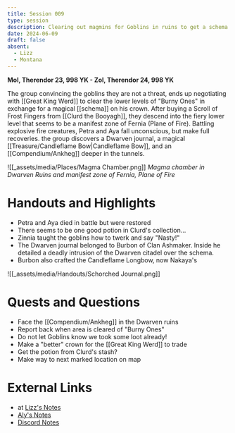 ```yaml
---
title: Session 009
type: session
description: Clearing out magmins for Goblins in ruins to get a schema from a crown.
date: 2024-06-09
draft: false
absent:
  - Lizz
  - Montana
---
```

**Mol, Therendor 23, 998 YK - Zol, Therendor 24, 998 YK**

The group convincing the goblins they are not a threat, ends up negotiating with [[Great King Werd]] to clear the lower levels of "Burny Ones" in exchange for a magical [[schema]] on his crown. After buying a Scroll of Frost Fingers from [[Clurd the Booyagh]], they descend into the fiery lower level that seems to be a manifest zone of Fernia (Plane of Fire). Battling explosive fire creatures, Petra and Aya fall unconscious, but make full recoveries. the group discovers a Dwarven journal, a magical [[Treasure/Candleflame Bow|Candleflame Bow]], and an [[Compendium/Ankheg]] deeper in the tunnels.

![[_assets/media/Places/Magma Chamber.png]]
*Magma chamber in Dwarven Ruins and manifest zone of Fernia, Plane of Fire*
# Handouts and Highlights
- Petra and Aya died in battle but were restored  
- There seems to be one good potion in Clurd's collection...  
- Zinnia taught the goblins how to twerk and say "Nasty!"
- The Dwarven journal belonged to Burbon of Clan Ashmaker. Inside he detailed a deadly intrusion of the Dwarven citadel over the schema.  
- Burbon also crafted the Candleflame Longbow, now Nakaya's  

![[_assets/media/Handouts/Schorched Journal.png]]
# Quests and Questions
- Face the [[Compendium/Ankheg]] in the Dwarven ruins  
- Report back when area is cleared of "Burny Ones"  
- Do not let Goblins know we took some loot already!  
- Make a "better" crown for the [[Great King Werd]] to trade  
- Get the potion from Clurd's stash?  
- Make way to next marked location on map
# External Links
- at [Lizz's Notes](https://docs.google.com/document/d/1J33aBWlHE9Q3B2MMNnUZiaMUoW-X7qpKUtETTQmvalc/edit)
- [Aly's Notes](https://docs.google.com/document/d/1fSQjHnHHLE2g8VXjjjo7_mex3K2nn8vOA5Q_iREG5QU/edit)
- [Discord Notes](https://discord.com/channels/283480767844057088/1208993465531105380/1249500952034283634)